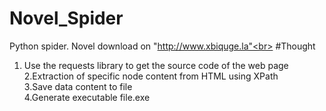 # Novel_Spider
Python spider. Novel download on "http://www.xbiquge.la"<br>
#Thought
1. Use the requests library to get the source code of the web page<br>
2.Extraction of specific node content from HTML using XPath<br>
3.Save data content to file<br>
4.Generate executable file.exe
